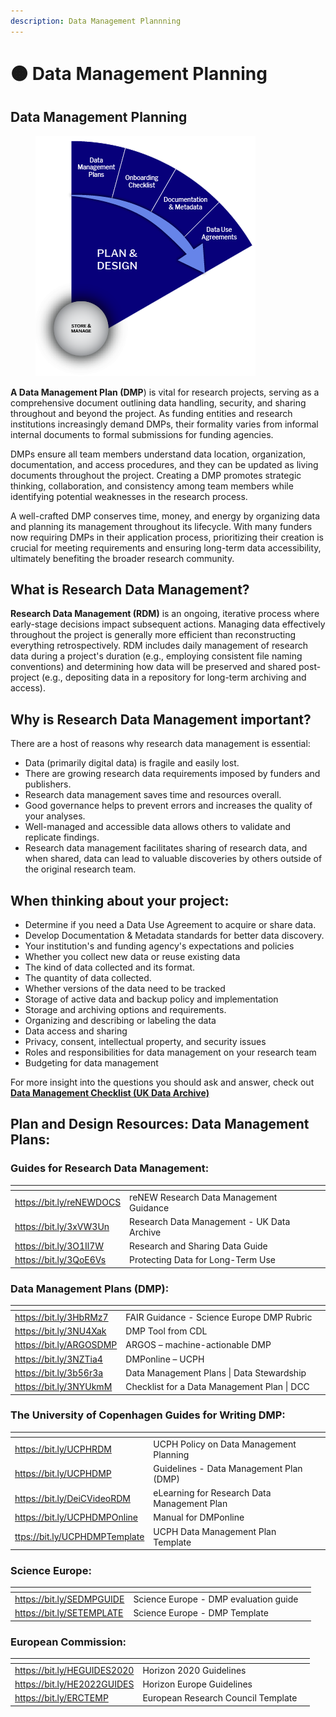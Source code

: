 ```yaml
---
description: Data Management Plannning
---
```


# 🟠 Data Management Planning

## Data Management Planning

<div data-full-width="true">

<figure><img src="../../.gitbook/assets/ccc.png" alt=""><figcaption></figcaption></figure>

</div>

**A Data Management Plan (DMP**) is vital for research projects, serving as a comprehensive document outlining data handling, security, and sharing throughout and beyond the project. As funding entities and research institutions increasingly demand DMPs, their formality varies from informal internal documents to formal submissions for funding agencies.

DMPs ensure all team members understand data location, organization, documentation, and access procedures, and they can be updated as living documents throughout the project. Creating a DMP promotes strategic thinking, collaboration, and consistency among team members while identifying potential weaknesses in the research process.

A well-crafted DMP conserves time, money, and energy by organizing data and planning its management throughout its lifecycle. With many funders now requiring DMPs in their application process, prioritizing their creation is crucial for meeting requirements and ensuring long-term data accessibility, ultimately benefiting the broader research community.

## What is Research Data Management?

**Research Data Management (RDM)** is an ongoing, iterative process where early-stage decisions impact subsequent actions. Managing data effectively throughout the project is generally more efficient than reconstructing everything retrospectively. RDM includes daily management of research data during a project's duration (e.g., employing consistent file naming conventions) and determining how data will be preserved and shared post-project (e.g., depositing data in a repository for long-term archiving and access).

## Why is Research Data Management important?

There are a host of reasons why research data management is essential:

* Data (primarily digital data) is fragile and easily lost.
* There are growing research data requirements imposed by funders and publishers.
* Research data management saves time and resources overall.
* Good governance helps to prevent errors and increases the quality of your analyses.
* Well-managed and accessible data allows others to validate and replicate findings.
* Research data management facilitates sharing of research data, and when shared, data can lead to valuable discoveries by others outside of the original research team.

## When thinking about your project:

* Determine if you need a Data Use Agreement to acquire or share data.
* Develop Documentation & Metadata standards for better data discovery.
* Your institution's and funding agency's expectations and policies
* Whether you collect new data or reuse existing data
* The kind of data collected and its format.
* The quantity of data collected.
* Whether versions of the data need to be tracked
* Storage of active data and backup policy and implementation
* Storage and archiving options and requirements.
* Organizing and describing or labeling the data
* Data access and sharing
* Privacy, consent, intellectual property, and security issues
* Roles and responsibilities for data management on your research team
* Budgeting for data management

For more insight into the questions you should ask and answer, check out [**Data Management Checklist (UK Data Archive)**](https://bit.ly/3y93BTV)

## Plan and Design Resources:  Data Management Plans:

### Guides for Research Data Management:

<table data-header-hidden><thead><tr><th></th><th></th><th data-hidden></th></tr></thead><tbody><tr><td><a href="https://bit.ly/reNEWDOCS">https://bit.ly/reNEWDOCS</a></td><td>reNEW Research Data Management Guidance</td><td></td></tr><tr><td><a href="https://bit.ly/3xVW3Un">https://bit.ly/3xVW3Un</a></td><td>Research Data Management - UK Data Archive</td><td></td></tr><tr><td><a href="https://bit.ly/3O1Il7W">https://bit.ly/3O1Il7W</a></td><td>Research and Sharing Data Guide</td><td></td></tr><tr><td><a href="https://bit.ly/3QoE6Vs">https://bit.ly/3QoE6Vs</a></td><td>Protecting Data for Long-Term Use</td><td></td></tr></tbody></table>

### Data Management Plans (DMP):

<table data-header-hidden><thead><tr><th></th><th></th><th data-hidden></th></tr></thead><tbody><tr><td><a href="https://bit.ly/3HbRMz7">https://bit.ly/3HbRMz7</a></td><td>FAIR Guidance - Science Europe DMP Rubric</td><td></td></tr><tr><td><a href="https://bit.ly/3NU4Xak">https://bit.ly/3NU4Xak</a></td><td>DMP Tool from CDL</td><td></td></tr><tr><td><a href="https://bit.ly/ARGOSDMP">https://bit.ly/ARGOSDMP</a></td><td>ARGOS – machine-actionable DMP</td><td></td></tr><tr><td><a href="https://bit.ly/3NZTia4">https://bit.ly/3NZTia4</a></td><td>DMPonline – UCPH</td><td></td></tr><tr><td><a href="https://bit.ly/3b56r3a">https://bit.ly/3b56r3a</a></td><td>Data Management Plans | Data Stewardship</td><td></td></tr><tr><td><a href="https://bit.ly/3NYUkmM">https://bit.ly/3NYUkmM</a></td><td>Checklist for a Data Management Plan | DCC</td><td></td></tr></tbody></table>

### The University of Copenhagen Guides for Writing DMP:

<table data-header-hidden><thead><tr><th></th><th></th><th data-hidden></th></tr></thead><tbody><tr><td><a href="https://bit.ly/UCPHRDM">https://bit.ly/UCPHRDM </a></td><td>UCPH Policy on Data Management Planning</td><td></td></tr><tr><td><a href="https://bit.ly/UCPHDMP">https://bit.ly/UCPHDMP  </a></td><td>Guidelines - Data Management Plan (DMP)</td><td></td></tr><tr><td><a href="https://bit.ly/DeiCVideoRDM">https://bit.ly/DeiCVideoRDM</a></td><td>eLearning for Research Data Management Plan</td><td></td></tr><tr><td><a href="https://bit.ly/UCPHDMPOnline">https://bit.ly/UCPHDMPOnline</a></td><td>Manual for DMPonline</td><td></td></tr><tr><td><a href="https://bit.ly/UCPHDMPTemplate">ttps://bit.ly/UCPHDMPTemplate</a></td><td>UCPH Data Management Plan Template</td><td></td></tr></tbody></table>

### Science Europe:

<table data-header-hidden><thead><tr><th></th><th></th><th data-hidden></th></tr></thead><tbody><tr><td><a href="https://bit.ly/SEDMPGUIDE">https://bit.ly/SEDMPGUIDE</a></td><td>Science Europe - DMP evaluation guide</td><td></td></tr><tr><td><a href="https://bit.ly/SETEMPLATE">https://bit.ly/SETEMPLATE</a></td><td>Science Europe - DMP Template</td><td></td></tr></tbody></table>

### European Commission:

<table data-header-hidden><thead><tr><th></th><th></th><th data-hidden></th></tr></thead><tbody><tr><td><a href="https://bit.ly/HEGUIDES2020">https://bit.ly/HEGUIDES2020</a></td><td>Horizon 2020 Guidelines</td><td></td></tr><tr><td><a href="https://bit.ly/HE2022GUIDES">https://bit.ly/HE2022GUIDES</a></td><td>Horizon Europe Guidelines</td><td></td></tr><tr><td><a href="https://bit.ly/ERCTEMP">https://bit.ly/ERCTEMP</a></td><td>European Research Council Template</td><td></td></tr></tbody></table>
